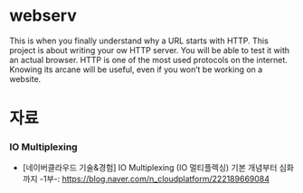 # webserv
This is when you finally understand why a URL starts with HTTP. This project is about writing your ow HTTP server. You will be able to test it with an actual browser. HTTP is one of the most used protocols on the internet. Knowing its arcane will be useful, even if you won’t be working on a website.

# 자료
### IO Multiplexing
- [네이버클라우드 기술&경험] IO Multiplexing (IO 멀티플렉싱) 기본 개념부터 심화까지 -1부-: https://blog.naver.com/n_cloudplatform/222189669084
